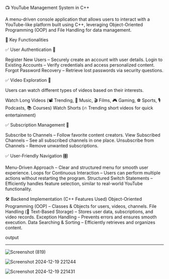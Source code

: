 📺 YouTube Management System in C++

A menu-driven console application that allows users to interact with a YouTube-like platform built using C++, leveraging Object-Oriented Programming (OOP) and File Handling for data management.

🌟 Key Functionalities

✅ User Authentication 🔐

Register New Users – Securely create an account with user details.
Login to Existing Accounts – Verify credentials and access personalized content.
Forgot Password Recovery – Retrieve lost passwords via security questions.

✅ Video Exploration 🎥

Users can watch different types of videos based on their interests.

Watch Long Videos (📽️ Trending, 🎵 Music, 🎬 Films, 🎮 Gaming, ⚽ Sports, 🎙️ Podcasts, 📚 Courses)
Watch Shorts (🔥 Trending short videos for quick entertainment)

✅ Subscription Management 📢

Subscribe to Channels – Follow favorite content creators.
View Subscribed Channels – See all subscribed channels in one place.
Unsubscribe from Channels – Remove unwanted subscriptions.

✅ User-Friendly Navigation 🎛️

Menu-Driven Approach – Clear and structured menu for smooth user experience.
Loops for Continuous Interaction – Users can perform multiple actions without restarting the program.
Structured Switch Statements – Efficiently handles feature selection, similar to real-world YouTube functionality.

🛠️ Backend Implementation (C++ Features Used)
Object-Oriented Programming (OOP) – Classes & Objects for users, videos, channels.
File Handling (📂 Text-Based Storage) – Stores user data, subscriptions, and video records.
Exception Handling – Prevents errors and ensures smooth execution.
Data Searching & Sorting – Efficiently retrieves and organizes content.




output 
____________________________________________________________________________________________________________________________________________________________

![Screenshot (819)](https://github.com/user-attachments/assets/3d840fb1-bcf8-4914-b4ac-bce2844da2bb)


![Screenshot 2024-12-19 221244](https://github.com/user-attachments/assets/31d7db98-935f-475a-b3e9-85257c404e07)



![Screenshot 2024-12-19 221431](https://github.com/user-attachments/assets/146431a8-286d-476b-93ca-8a860c4f2b16)



